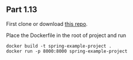 ## Part 1.13

First clone or download [this repo](https://github.com/docker-hy/spring-example-project).

Place the Dockerfile in the root of project and run

```
docker build -t spring-example-project .
docker run -p 8000:8000 spring-example-project
```
